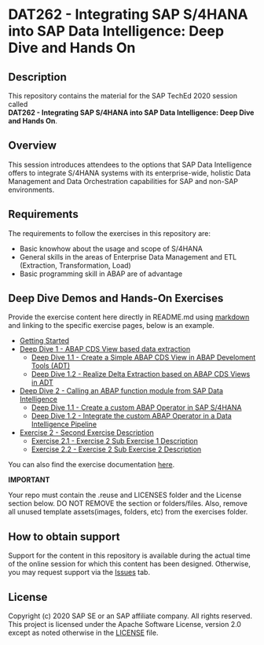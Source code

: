 # DAT262 - Integrating SAP S/4HANA into SAP Data Intelligence: Deep Dive and Hands On

## Description

This repository contains the material for the SAP TechEd 2020 session called<br>
**DAT262 - Integrating SAP S/4HANA into SAP Data Intelligence: Deep Dive and Hands On**.

## Overview

This session introduces attendees to the options that SAP Data Intelligence offers to integrate S/4HANA systems with its enterprise-wide, holistic Data Management and Data Orchestration capabilities for SAP and non-SAP environments.

## Requirements

The requirements to follow the exercises in this repository are:
- Basic knowhow about the usage and scope of S/4HANA 
- General skills in the areas of Enterprise Data Management and ETL (Extraction, Transformation, Load)
- Basic programming skill in ABAP are of advantage

## Deep Dive Demos and Hands-On Exercises

Provide the exercise content here directly in README.md using [markdown](https://guides.github.com/features/mastering-markdown/) and linking to the specific exercise pages, below is an example.

- [Getting Started](exercises/ex0/)
- [Deep Dive 1 - ABAP CDS View based data extraction](exercises/dd01/)
    - [Deep Dive 1.1 - Create a Simple ABAP CDS View in ABAP Develoment Tools (ADT)](exercises/dd1#exercise-11-sub-exercise-1-description)
    - [Deep Dive 1.2 - Realize Delta Extraction based on ABAP CDS Views in ADT](exercises/dd1#exercise-12-sub-exercise-2-description)
- [Deep Dive 2 - Calling an ABAP function module from SAP Data Intelligence](exercises/dd01/)
    - [Deep Dive 1.1 - Create a custom ABAP Operator in SAP S/4HANA](exercises/dd2#exercise-21-sub-exercise-1-description)
    - [Deep Dive 1.2 - Integrate the custom ABAP Operator in a Data Intelligence Pipeline](exercises/dd2#exercise-22-sub-exercise-2-description)
- [Exercise 2 - Second Exercise Description](exercises/ex2/)
    - [Exercise 2.1 - Exercise 2 Sub Exercise 1 Description](exercises/ex2#exercise-21-sub-exercise-1-description)
    - [Exercise 2.2 - Exercise 2 Sub Exercise 2 Description](exercises/ex2#exercise-22-sub-exercise-2-description)


You can also find the exercise documentation [here](exercises/myPDFDoc.pdf).
    


**IMPORTANT**

Your repo must contain the .reuse and LICENSES folder and the License section below. DO NOT REMOVE the section or folders/files. Also, remove all unused template assets(images, folders, etc) from the exercises folder. 

## How to obtain support

Support for the content in this repository is available during the actual time of the online session for which this content has been designed. Otherwise, you may request support via the [Issues](../../issues) tab.

## License
Copyright (c) 2020 SAP SE or an SAP affiliate company. All rights reserved. This project is licensed under the Apache Software License, version 2.0 except as noted otherwise in the [LICENSE](LICENSES/Apache-2.0.txt) file.
